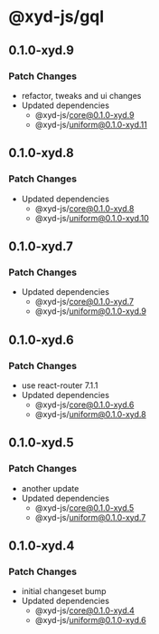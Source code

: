 # @xyd-js/gql

## 0.1.0-xyd.9

### Patch Changes

- refactor, tweaks and ui changes
- Updated dependencies
  - @xyd-js/core@0.1.0-xyd.9
  - @xyd-js/uniform@0.1.0-xyd.11

## 0.1.0-xyd.8

### Patch Changes

- Updated dependencies
  - @xyd-js/core@0.1.0-xyd.8
  - @xyd-js/uniform@0.1.0-xyd.10

## 0.1.0-xyd.7

### Patch Changes

- Updated dependencies
  - @xyd-js/core@0.1.0-xyd.7
  - @xyd-js/uniform@0.1.0-xyd.9

## 0.1.0-xyd.6

### Patch Changes

- use react-router 7.1.1
- Updated dependencies
  - @xyd-js/core@0.1.0-xyd.6
  - @xyd-js/uniform@0.1.0-xyd.8

## 0.1.0-xyd.5

### Patch Changes

- another update
- Updated dependencies
  - @xyd-js/core@0.1.0-xyd.5
  - @xyd-js/uniform@0.1.0-xyd.7

## 0.1.0-xyd.4

### Patch Changes

- initial changeset bump
- Updated dependencies
  - @xyd-js/core@0.1.0-xyd.4
  - @xyd-js/uniform@0.1.0-xyd.6
